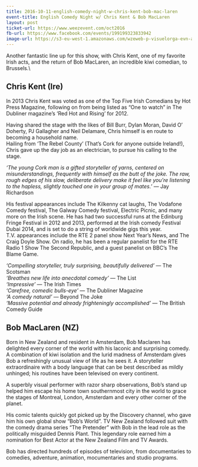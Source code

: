 ```yaml
---
title: 2016-10-11-english-comedy-night-w-chris-kent-bob-mac-laren
event-title: English Comedy Night w/ Chris Kent & Bob MacLaren
layout: post
ticket-url: https://www.weezevent.com/oct2016
fb-url: https://www.facebook.com/events/199199323833942
image-url: https://s3-eu-west-1.amazonaws.com/wzeweb-p-visuelorga-evn-affiche-thumb/affiche_199214.thumb53700.1473878253.jpg
---
```


Another fantastic line up for this show, with Chris Kent, one of my favorite Irish acts, and the return of Bob MacLaren, an incredible kiwi comedian, to Brussels.\

## Chris Kent (Ire)
In 2013 Chris Kent was voted as one of the Top Five Irish Comedians by Hot Press Magazine, following on from being listed as “One to watch” in The Dubliner magazine’s ‘Red Hot and Rising’ for 2012.

Having shared the stage with the likes of Bill Burr, Dylan Moran, David O’ Doherty, PJ Gallagher and Neil Delamare, Chris himself is en route to becoming a household name.  
Hailing from ‘The Rebel County’ (That’s Cork for anyone outside Ireland!), Chris gave up the day job as an electrician, to pursue his calling to the stage.

_‘The young Cork man is a gifted storyteller of yarns, centered on misunderstandings, frequently with himself as the butt of the joke. The raw, rough edges of his slow, deliberate delivery make it feel like you’re listening to the hapless, slightly touched one in your group of mates.’_ &mdash; Jay Richardson

His festival appearances include The Kilkenny cat laughs, The Vodafone Comedy festival, The Galway Comedy festival, Electric Picnic, and many more on the Irish scene. He has had two successful runs at the Edinburg Fringe Festival in 2012 and 2013, performed at the Irish comedy Festival Dubai 2014, and is set to do a string of worldwide gigs this year.  
T.V. appearances include the RTE 2 panel show Next Year’s News, and The Craig Doyle Show.
On radio, he has been a regular panelist for the RTE Radio 1 Show The Second Republic, and a guest panelist on BBC’s The Blame Game.

_‘Compelling storyteller, truly surprising, beautifully delivered’_ &mdash; The Scotsman  
_‘Breathes new life into anecdotal comedy’_ &mdash; The List  
_‘Impressive’_ &mdash; The Irish Times  
_‘Carefree, comedic bulls-eye’_ &mdash; The Dubliner Magazine  
_‘A comedy natural’_ &mdash; Beyond The Joke  
_‘Massive potential and already frighteningly accomplished’_ &mdash; The British Comedy Guide


## Bob MacLaren (NZ)
Born in New Zealand and resident in Amsterdam, Bob Maclaren has delighted every corner of the world with his laconic and surprising comedy. A combination of kiwi isolation and the lurid madness of Amsterdam gives Bob a refreshingly unusual view of life as he sees it. A storyteller extraordinaire with a body language that can be best described as mildly unhinged; his routines have been televised on every continent.

A superbly visual performer with razor sharp observations, Bob’s stand up helped him escape his home town southernmost city in the world to grace the stages of Montreal, London, Amsterdam and every other corner of the planet.

His comic talents quickly got picked up by the Discovery channel, who gave him his own global show “Bob’s World”. TV New Zealand followed suit with the comedy drama series “The Pretender” with Bob in the lead role as the politically misguided Dennis Plant. This legendary role earned him a nomination for Best Actor at the New Zealand Film and TV Awards.

Bob has directed hundreds of episodes of television, from documentaries to comedies, adventure, animation, mocumentaries and studio programs.

